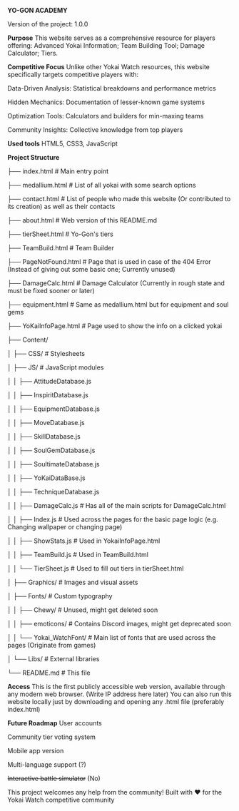 **YO-GON ACADEMY**

Version of the project: 1.0.0

**Purpose**
This website serves as a comprehensive resource for players offering: 
Advanced Yokai Information; 
Team Building Tool;
Damage Calculator;
Tiers.

**Competitive Focus**
Unlike other Yokai Watch resources, this website specifically targets competitive players with:

Data-Driven Analysis: Statistical breakdowns and performance metrics

Hidden Mechanics: Documentation of lesser-known game systems

Optimization Tools: Calculators and builders for min-maxing teams

Community Insights: Collective knowledge from top players


**Used tools**
HTML5, CSS3, JavaScript

**Project Structure**

├── index.html  # Main entry point

├── medallium.html # List of all yokai with some search options

├── contact.html # List of people who made this website (Or contributed to its creation) as well as their contacts

├── about.html # Web version of this README.md

├── tierSheet.html # Yo-Gon's tiers

├── TeamBuild.html # Team Builder

├── PageNotFound.html  # Page that is used in case of the 404 Error (Instead of giving out some basic one; Currently unused)

├── DamageCalc.html # Damage Calculator (Currently in rough state and must be fixed sooner or later)

├── equipment.html # Same as medallium.html but for equipment and soul gems

├── YoKaiInfoPage.html # Page used to show the info on a clicked yokai

├── Content/

│   ├── CSS/  # Stylesheets

│   ├── JS/  # JavaScript modules

│   │   ├── AttitudeDatabase.js

│   │   ├── InspiritDatabase.js

│   │   ├── EquipmentDatabase.js

│   │   ├── MoveDatabase.js

│   │   ├── SkillDatabase.js

│   │   ├── SoulGemDatabase.js

│   │   ├── SoultimateDatabase.js

│   │   ├── YoKaiDataBase.js

│   │   ├── TechniqueDatabase.js

│   │   ├── DamageCalc.js # Has all of the main scripts for DamageCalc.html

│   │   ├── Index.js # Used across the pages for the basic page logic (e.g. Changing wallpaper or changing page)

│   │   ├── ShowStats.js # Used in YokaiInfoPage.html

│   │   ├── TeamBuild.js # Used in TeamBuild.html

│   │   └── TierSheet.js # Used to fill out tiers in tierSheet.html

│   ├── Graphics/  # Images and visual assets

│   ├── Fonts/  # Custom typography

│   │  ├── Chewy/ # Unused, might get deleted soon

│   │  ├── emoticons/ # Contains Discord images, might get deprecated soon

│   │  └── Yokai_WatchFont/ # Main list of fonts that are used across the pages (Originate from games)

│   └── Libs/  # External libraries

└── README.md  # This file

**Access**
This is the first publicly accessible web version, available through any modern web browser. (Write IP address here later)
You can also run this website locally just by downloading and opening any .html file (preferably index.html)

**Future Roadmap**
User accounts

Community tier voting system

Mobile app version

Multi-language support (?)

~~Interactive battle simulator~~ (No)



This project welcomes any help from the community!
Built with ❤️ for the Yokai Watch competitive community
